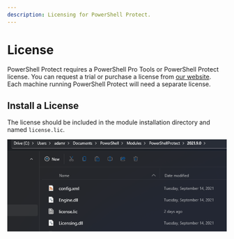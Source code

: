 ```yaml
---
description: Licensing for PowerShell Protect.
---
```


# License

PowerShell Protect requires a PowerShell Pro Tools or PowerShell Protect license. You can request a trial or purchase a license from [our website](https://www.ironmansoftware.com). Each machine running PowerShell Protect will need a separate license.&#x20;

## Install a License

The license should be included in the module installation directory and named `license.lic`.&#x20;

![](<../../.gitbook/assets/image (82).png>)
